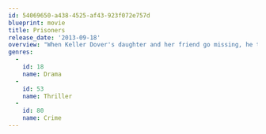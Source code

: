```yaml
---
id: 54069650-a438-4525-af43-923f072e757d
blueprint: movie
title: Prisoners
release_date: '2013-09-18'
overview: "When Keller Dover's daughter and her friend go missing, he takes matters into his own hands as the police pursue multiple leads and the pressure mounts. But just how far will this desperate father go to protect his family?"
genres:
  -
    id: 18
    name: Drama
  -
    id: 53
    name: Thriller
  -
    id: 80
    name: Crime
---
```

